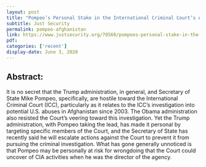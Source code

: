 ```yaml
---
layout: post
title: "Pompeo’s Personal Stake in the International Criminal Court’s Afghan Investigation (with Randle DeFalco)"
subtitle: Just Security
permalink: pompeo-afghanistan
link: https://www.justsecurity.org/70560/pompeos-personal-stake-in-the-international-criminal-courts-afghan-investigation/
pdf:
categories: ['recent']
display-date: June 3, 2020
---
```


<h2>Abstract:</h2>
It is no secret that the Trump administration, in general, and Secretary of State Mike Pompeo, specifically, are hostile toward the International Criminal Court (ICC), particularly as it relates to the ICC’s investigation into potential U.S. abuses in Afghanistan since 2003. The Obama administration also resisted the Court’s veering toward this investigation. Yet the Trump administration, with Pompeo taking the lead, has made it personal by targeting specific members of the Court, and the Secretary of State has recently said he will escalate actions against the Court to prevent it from pursuing the criminal investigation. What has gone generally unnoticed is that Pompeo may be personally at risk for wrongdoing that the Court could uncover of CIA activities when he was the director of the agency.

